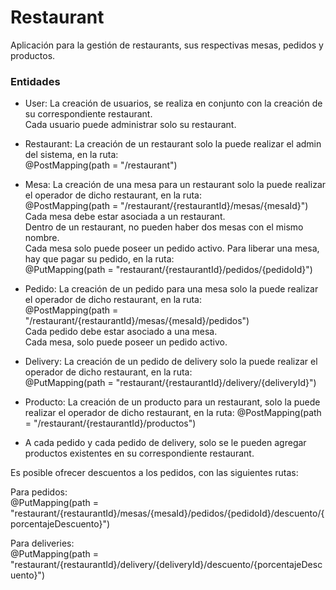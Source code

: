 # Restaurant

Aplicación para la gestión de restaurants, sus respectivas mesas, pedidos y productos.

### Entidades

* User: La creación de usuarios, se realiza en conjunto con la creación de su correspondiente restaurant.  
Cada usuario puede administrar solo su restaurant.


* Restaurant: La creación de un restaurant solo la puede realizar el admin del sistema, en la ruta:  
@PostMapping(path = "/restaurant")


* Mesa: La creación de una mesa para un restaurant solo la puede realizar el operador de dicho restaurant, en la ruta:  
@PostMapping(path = "/restaurant/{restaurantId}/mesas/{mesaId}")  
Cada mesa debe estar asociada a un restaurant.  
Dentro de un restaurant, no pueden haber dos mesas con el mismo nombre.  
Cada mesa solo puede poseer un pedido activo. Para liberar una mesa, hay que pagar su pedido, en la ruta:  
@PutMapping(path = "restaurant/{restaurantId}/pedidos/{pedidoId}")


* Pedido: La creación de un pedido para una mesa solo la puede realizar el operador de dicho restaurant, en la ruta:  
@PostMapping(path = "/restaurant/{restaurantId}/mesas/{mesaId}/pedidos")  
Cada pedido debe estar asociado a una mesa.  
Cada mesa, solo puede poseer un pedido activo.


* Delivery: La creación de un pedido de delivery solo la puede realizar el operador de dicho restaurant, en la ruta:  
@PutMapping(path = "restaurant/{restaurantId}/delivery/{deliveryId}")


* Producto: La creación de un producto para un restaurant, solo la puede realizar el operador de dicho restaurant, en la ruta:
@PostMapping(path = "/restaurant/{restaurantId}/productos")
- A cada pedido y cada pedido de delivery, solo se le pueden agregar productos existentes en su correspondiente restaurant.  
  
Es posible ofrecer descuentos a los pedidos, con las siguientes rutas: 

Para pedidos:  
@PutMapping(path = "restaurant/{restaurantId}/mesas/{mesaId}/pedidos/{pedidoId}/descuento/{porcentajeDescuento}")

Para deliveries:  
@PutMapping(path = "restaurant/{restaurantId}/delivery/{deliveryId}/descuento/{porcentajeDescuento}")
